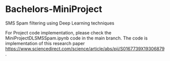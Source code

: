 # Bachelors-MiniProject
SMS Spam filtering using Deep Learning techniques

For Project code implementation, please check the MiniProjectDLSMSSpam.ipynb code in the main branch. The code is implementation of this research paper https://www.sciencedirect.com/science/article/abs/pii/S0167739X19306879.

